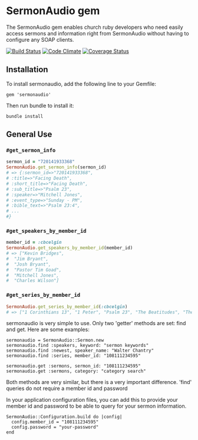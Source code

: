 # SermonAudio gem

The SermonAudio gem enables church ruby developers who need easily access sermons and information right from SermonAudio without having to configure any SOAP clients.

[![Build Status](https://secure.travis-ci.org/mattdbridges/sermonaudio.png)](http://travis-ci.org/mattdbridges/sermonaudio)
[![Code Climate](https://codeclimate.com/github/mattdbridges/sermonaudio.png)](https://codeclimate.com/github/mattdbridges/sermonaudio)
[![Coverage Status](https://coveralls.io/repos/mattdbridges/sermonaudio/badge.png?branch=master)](https://coveralls.io/r/mattdbridges/sermonaudio?branch=master)

## Installation

To install sermonaudio, add the following line to your Gemfile:

    gem 'sermonaudio'

Then run bundle to install it:

    bundle install

## General Use

### `#get_sermon_info`

```ruby
sermon_id = "720141933368"
SermonAudio.get_sermon_info(sermon_id)
# => {:sermon_id=>"720141933368",
# :title=>"Facing Death",
# :short_title=>"Facing Death",
# :sub_title=>"Psalm 23",
# :speaker=>"Mitchell Jones",
# :event_type=>"Sunday - PM",
# :bible_text=>"Psalm 23:4",
# ...
#}
```

### `#get_speakers_by_member_id`

```ruby
member_id = :cbcelgin
SermonAudio.get_speakers_by_member_id(member_id)
# => ["Kevin Bridges",
#  "Jim Bryant",
#  "Josh Bryant",
#  "Pastor Tim Goad",
#  "Mitchell Jones",
#  "Charles Wilson"]
```

### `#get_series_by_member_id`

```ruby
SermonAudio.get_series_by_member_id(:cbcelgin)
# => ["1 Corinthians 13", "1 Peter", "Psalm 23", "The Beatitudes", "The Nature Of Repentance"]
```

sermonaudio is very simple to use. Only two 'getter' methods are set: find and get. Here are some examples:

    sermonaudio = SermonAudio::Sermon.new
    sermonaudio.find :speakers, keyword: "sermon keywords"
    sermonaudio.find :newest, speaker_name: "Walter Chantry"
    sermonaudio.find :series, member_id: "108111234595"

    sermonaudio.get :sermons, sermon_id: "108111234595"
    sermonaudio.get :sermons, category: "category search"

Both methods are very similar, but there is a very important difference. 'find' queries do not require a member id and password

In your application configuration files, you can add this to provide your member id and password to be able to query for your sermon information.

    SermonAudio::Configuration.build do |config|
      config.member_id = "108111234595"
      config.password = "your-password"
    end
